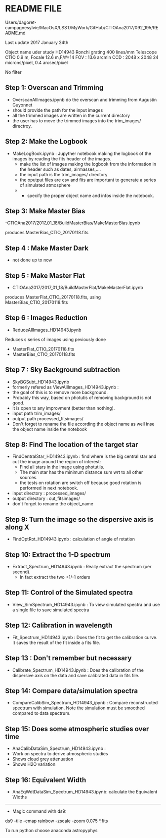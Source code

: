 README FILE
===========
Users/dagoret-campagnesylvie/MacOsX/LSST/MyWork/GitHub/CTIOAna2017/092_195/README.md

Last update 2017 January 24th


Object name uder study HD14943
Ronchi grating 400 lines/mm
Telescope CTIO 0.9 m, Focale 12.6 m,F/#=14
FOV : 13.6 arcmin
CCD : 2048 x 2048
24 microns/pixel, 0.4 arcsec/pixel

No filter

## Step 1: Overscan and Trimming
- OverscanAllImages.ipynb do the overscan and trimming from Augustin Guyonnet
- should provide the path for the input images
- all the trimmed images are written in the current directory
- the user has to move the trimmed images into the trim_images/ directroy.

## Step 2: Make the Logbook

- MakeLogBook.ipynb :  Jupyther notebook making the logbook of the images by reading the fits header of the images.
  - make the list of images making the logbook from the information in the header such as dates, airmasses,....
  - the input path is the trim_images/ directory 
  - the oputput files are csv and fits are important to generate a series of simulated atmosphere
  - - specify the proper object name and infos inside the notebook.

  
##  Step 3: Make Master Bias
-CTIOAna2017/2017_01_18/BuildMasterBias/MakeMasterBias.ipynb

produces  MasterBias_CTIO_20170118.fits				
## Step 4 : Make Master Dark
- not done up to now

## Step 5 : Make Master Flat
- CTIOAna2017/2017_01_18/BuildMasterFlat/MakeMasterFlat.ipynb

produces  MasterFlat_CTIO_20170118.fits, using  MasterBias_CTIO_20170118.fits				


## Step 6 : Images Reduction
- ReduceAllImages_HD14943.ipynb

Reduces s series of images using peviously done
- MasterFlat_CTIO_20170118.fits
- MasterBias_CTIO_20170118.fits		

## Step 7 : Sky Background subtraction
- SkyBGSubt_HD14943.ipynb
- formerly refered as ViewAllImages_HD14943.ipynb : 
- the goal of this is to remove more background.
- Probably this way, based on photutis of removing background is not good.
- it is open to any improvment (better than nothing).
- input path trim_images/
- output path processed_fitsimages/
- Don't forget to rename the file according the object name as well inse the object name inside the notebook


## Step 8: Find The location of the target star

- FindCentralStar_HD14943.ipynb	: find where is the big central star and cut the image around the region of interest:
	- Find all stars in the image using photutils. 
	- The main star has the minimum distance sum wrt to all other sources.
	- the tests on rotation are switch off because good rotation is performed in next notebook.
- input directory : processed_images/
- output directory : cut_fitsimages/
- don't forget to rename the object_name

## Step 9: Turn the image so the dispersive axis is along X

- FindOptRot_HD14943.ipynb : calculation of angle of rotation

## Step 10: Extract the 1-D spectrum

- Extract_Spectrum_HD14943.ipynb : Really extract the spectrum
(per second). 
	- In fact extract the two +1/-1 orders

## Step 11: Control of the Simulated spectra
- View_SimSpectrum_HD14943.ipynb : To view simulated spectra and use a single file to save simulated spectra


## Step 12: Calibration in wavelength

- Fit_Spectrum_HD14943.ipynb : Does the fit to get the calibration curve.
   It saves the result of the fit inside a fits file.
   
## Step 13 : Don't remember but necessary
- Calibrate_Spectrum_HD14943.ipynb : Does the calibration of the dispersive axis on the data and save calibrated data in fits file.

## Step 14: Compare data/simulation spectra
- CompareCalibSim_Spectrum_HD14943_ipynb : Compare reconstructed spectrum with simulation. Note the simulation must be smoothed compared to data spectrum.


## Step 15: Does some atmospheric studies over time
- AnaCalibDataSim_Spectrum_HD14943.ipynb :
- Work on spectra to derive atmospheric studies
- Shows cloud grey attenuation
- Shows H2O variation


## Step 16: Equivalent Width
- AnaEqWdtDataSim_Spectrum_HD14943.ipynb:
calculate  the Equivalent Widths


-----

- Magic command with ds9:

ds9 -tile -cmap rainbow -zscale  -zoom 0.075  *.fits

To run python choose anaconda astropyphys
	
